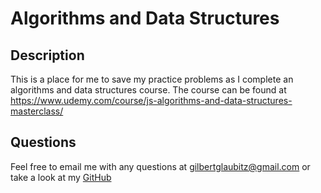 # Algorithms and Data Structures

## Description
This is a place for me to save my practice problems as I complete an algorithms and data structures course. The course can be found at https://www.udemy.com/course/js-algorithms-and-data-structures-masterclass/

## Questions
Feel free to email me with any questions at gilbertglaubitz@gmail.com or take a look at my [GitHub](https://github.com/Qlaub)
